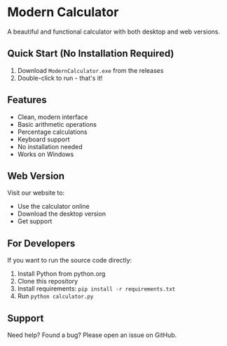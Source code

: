 # Modern Calculator

A beautiful and functional calculator with both desktop and web versions.

## Quick Start (No Installation Required)

1. Download `ModernCalculator.exe` from the releases
2. Double-click to run - that's it!

## Features

- Clean, modern interface
- Basic arithmetic operations
- Percentage calculations
- Keyboard support
- No installation needed
- Works on Windows

## Web Version

Visit our website to:
- Use the calculator online
- Download the desktop version
- Get support

## For Developers

If you want to run the source code directly:

1. Install Python from python.org
2. Clone this repository
3. Install requirements: `pip install -r requirements.txt`
4. Run `python calculator.py`

## Support

Need help? Found a bug? Please open an issue on GitHub.